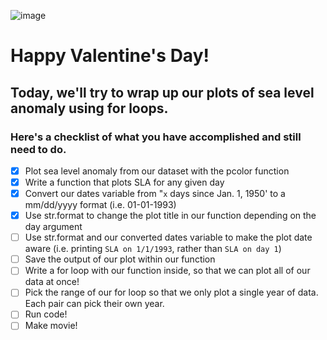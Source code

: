 ![image](https://oceana.org/sites/default/files/styles/ntsc/public/shutterstock_345567323_1.jpg?itok=fwz5icS_)
# Happy Valentine's Day! 

## Today, we'll try to wrap up our plots of sea level anomaly using for loops.

### Here's a checklist of what you have accomplished and still need to do.

- [x] Plot sea level anomaly from our dataset with the pcolor function
- [x] Write a function that plots SLA for any given day
- [x] Convert our dates variable from "`x` days since Jan. 1, 1950' to a mm/dd/yyyy format (i.e. 01-01-1993)
- [x] Use str.format to change the plot title in our function depending on the day argument
- [ ] Use str.format and our converted dates variable to make the plot date aware (i.e. printing `SLA on 1/1/1993`, rather than `SLA on day 1`)
- [ ] Save the output of our plot within our function
- [ ] Write a for loop with our function inside, so that we can plot all of our data at once!
- [ ] Pick the range of our for loop so that we only plot a single year of data. Each pair can pick their own year.
- [ ] Run code!
- [ ] Make movie!
